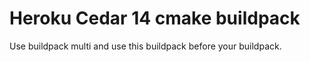 # Heroku Cedar 14 cmake buildpack

Use buildpack multi and use this buildpack before your buildpack.
